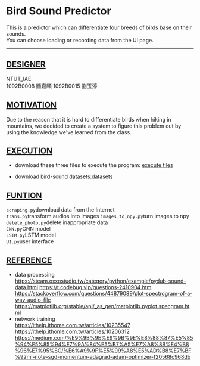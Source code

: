 # Bird Sound Predictor
This is a predictor which can differentiate four breeds of birds base on their sounds.  
You can choose loading or recording data from the UI page.

---
## <u> DESIGNER </u>
NTUT_IAE  
1092B0008 簡嘉頤  1092B0015 劉玉渟

## <u> MOTIVATION </u>
Due to the reason that it is hard to differentiate birds when hiking in mountains, we decided to create a system to figure this problem out by using the knowledge we've learned from the class. 

## <u> EXECUTION </u>
* download these three files to execute the program:
[execute files](https://drive.google.com/drive/folders/1ys69RA6JrQX_ZLIGLMlrGnBQ7zl2SWy7?usp=sharing)

* download bird-sound datasets:[datasets]()

## <u> FUNTION </u>
`scraping.py`download data from the Internet  
`trans.py`transform audios into images
`images_to_npy.py`turn images to npy  
`delete_photo.py`delete inappropriate data  
`CNN.py`CNN model  
`LSTM.py`LSTM model  
`UI.py`user interface
## <u> REFERENCE </u>
* data processing  
https://steam.oxxostudio.tw/category/python/example/pydub-sound-data.html
https://t.codebug.vip/questions-2410904.htm
https://stackoverflow.com/questions/44879089/plot-spectrogram-of-a-wav-audio-file
https://matplotlib.org/stable/api/_as_gen/matplotlib.pyplot.specgram.html
* network training  
https://ithelp.ithome.com.tw/articles/10235547
https://ithelp.ithome.com.tw/articles/10206312
https://medium.com/%E9%9B%9E%E9%9B%9E%E8%88%87%E5%85%94%E5%85%94%E7%9A%84%E5%B7%A5%E7%A8%8B%E4%B8%96%E7%95%8C/%E6%A9%9F%E5%99%A8%E5%AD%B8%E7%BF%92ml-note-sgd-momentum-adagrad-adam-optimizer-f20568c968db